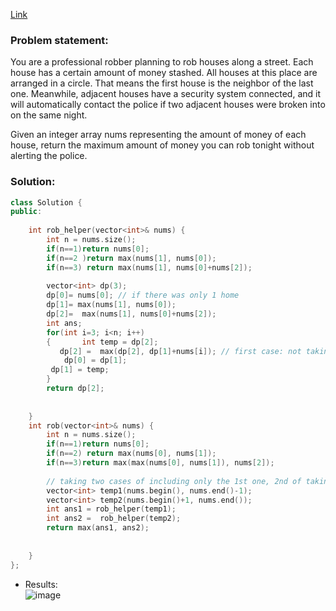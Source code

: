 [Link](https://leetcode.com/problems/house-robber-ii)   

### Problem statement:  

You are a professional robber planning to rob houses along a street. Each house has a certain amount of money stashed. All houses at this place are arranged in a circle. That means the first house is the neighbor of the last one. Meanwhile, adjacent houses have a security system connected, and it will automatically contact the police if two adjacent houses were broken into on the same night.

Given an integer array nums representing the amount of money of each house, return the maximum amount of money you can rob tonight without alerting the police.


### Solution:  

```cpp
class Solution {
public:
    
    int rob_helper(vector<int>& nums) {
        int n = nums.size();
        if(n==1)return nums[0];
        if(n==2 )return max(nums[1], nums[0]);
        if(n==3) return max(nums[1], nums[0]+nums[2]);
        
        vector<int> dp(3);
        dp[0]= nums[0]; // if there was only 1 home
        dp[1]= max(nums[1], nums[0]);
        dp[2]=  max(nums[1], nums[0]+nums[2]);
        int ans;
        for(int i=3; i<n; i++)
        {       int temp = dp[2];
           dp[2] =  max(dp[2], dp[1]+nums[i]); // first case: not taking that ; 2nd taking that  
            dp[0] = dp[1];
         dp[1] = temp;        
        }
        return dp[2];
        
        
    }
    int rob(vector<int>& nums) {
        int n = nums.size();
        if(n==1)return nums[0];
        if(n==2) return max(nums[0], nums[1]);
        if(n==3)return max(max(nums[0], nums[1]), nums[2]);
        
        // taking two cases of including only the 1st one, 2nd of taking only the last element
        vector<int> temp1(nums.begin(), nums.end()-1);
        vector<int> temp2(nums.begin()+1, nums.end());
        int ans1 = rob_helper(temp1);
        int ans2 =  rob_helper(temp2);
        return max(ans1, ans2);
        
        
    }
};
```

- Results:   
![image](https://user-images.githubusercontent.com/64036955/175481958-a2941006-66c9-4b18-880a-c43292c799e5.png)
